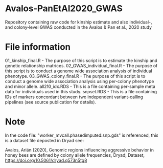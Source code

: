 # Avalos-PanEtAl2020_GWAS
Repository containing raw code for kinship estimate and also individual-, and colony-level GWAS conducted in the Avalos &amp; Pan et al., 2020 study

# File information
01_kinship_final.R         - The purpose of this script is to estimate the kinship and genetic relationship matrices.
02_GWAS_individual_final.R - The purpose of this script is to conduct a genome wide association analysis of individual phenotype.
03_GWAS_colony_final.R     - The purpose of this script is to conduct a genome wide association analysis using per-colony phenotype and minor allele.
all210_idx.RDS             - This is a file containing per-sample meta data for individuals used in this study.
snpset.RDS                 - This is a file containing IDs of markers concordant between two independent variant-calling pipelines (see source publication for details).

# Note
In the code file: "worker_mvcall.phasedimputed.snp.gds" is referenced, this is a dataset file deposted in Dryad see:

Avalos, Arián (2020), Genomic regions influencing aggressive behavior in honey bees are defined by colony allele frequencies, Dryad, Dataset, https://doi.org/10.5061/dryad.q573n5tg8
